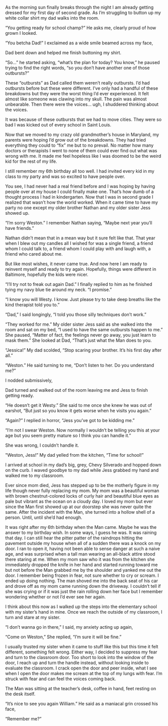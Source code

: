 

As the morning sun finally breaks through the night I am already getting dressed for my first day of second grade. As I’m struggling to button up my white collar shirt my dad walks into the room.

“You getting ready for school champ?” He asks me, clearly proud of how grown I looked.

“You betcha Dad!” I exclaimed as a wide smile beamed across my face,

Dad bent down and helped me finish buttoning my shirt.

“So…” he started asking, “what’s the plan for today? You know,” he paused trying to find the right words, “so you don’t have another one of those outbursts?”

These “outbursts” as Dad called them weren’t really outbursts. I’d had outbursts before but these were different. I’ve only had a handful of these breakdowns but they were the worst thing I’d ever experienced. It felt almost like someone was clawing into my skull. The pain was almost unbearable. Then there were the voices… ugh, I shuddered thinking about the voices. 

It was because of these outbursts that we had to move cities. They were so bad I was kicked out of every school in Saint Louis. 

Now that we moved to my crazy old grandmother’s house in Maryland, my parents were hoping I’d grow out of the breakdowns. They had tried everything they could to “fix” me but to no prevail. No matter how many doctors or therapists I went to none of them could ever find out what was wrong with me. It made me feel hopeless like I was doomed to be the weird kid for the rest of my life. 

I still remember my 6th birthday all too well. I had invited every kid in my class to my party and was so excited to have people over. 

You see, I had never had a real friend before and I was hoping by having people over at my house I could finally make one. That’s how dumb of a thought process I had in kindergarten. Now that I was in second grade I realized that wasn’t how the world worked. When it came time to have my party no one except my older brother Nathan and my older sister Jess showed up.

“I’m sorry Weston.” I remember Nathan saying, “Maybe next year you’ll have friends.”

Nathan didn’t mean that in a mean way but it sure felt like that. That year when I blew out my candles all I wished for was a single friend, a friend whom I could talk to, a friend whom I could play with and laugh with, a friend who cared about me. 

But like most wishes, it never came true. And now here I am ready to reinvent myself and ready to try again. Hopefully, things were different in Baltimore, hopefully the kids were nicer.

“I’ll try not to freak out again Dad.” I finally replied to him as he finished tying my navy blue tie around my neck. “I promise.”

“I know you will Westy. I know. Just please try to take deep breaths like the kind therapist told you to.” 

“Dad,” I said longingly, “I told you those silly techniques don’t work.”

“They worked for me.” My older sister Jess said as she walked into the room and sat on my bed, “I used to have the same outbursts happen to me.” She paused, “Matter of fact, the feelings never go away, you just learn to mask them.” She looked at Dad, “That’s just what the Man does to you.

“Jessica!” My dad scolded, “Stop scaring your brother. It’s his first day after all.”

“Weston.” He said turning to me, “Don’t listen to her. Do you understand me?”

I nodded submissively,  

Dad turned and walked out of the room leaving me and Jess to finish getting ready.

“He doesn’t get it Westy.” She said to me once she knew he was out of earshot, “But just so you know it gets worse when he visits you again.”

“Again?” I replied in horror, “Jess you’ve got to be kidding me.”

“I’m not I swear Weston. Now normally I wouldn’t be telling you this at your age but you seem pretty mature so I think you can handle it.”

She was wrong, I couldn’t handle it. 

"Weston, Jess!” My dad yelled from the kitchen, “Time for school!”

I arrived at school in my dad’s big, grey, Chevy Silverado and hopped down on the curb. I waved goodbye to my dad while Jess grabbed my hand and walked me to my classroom.

Ever since mom died, Jess has stepped up to be the motherly figure in my life though never fully replacing my mom. My mom was a beautiful woman with brown chestnut-colored locks of curly hair and beautiful blue eyes as pale but vibrant as the ocean on a cloudy day. I loved my mom but ever since the Man first showed up at our doorstep she was never quite the same. After the incident with the Man, she turned into a hollow shell of a person. Until, until she’d had enough.

It was right after my 6th birthday when the Man came. Maybe he was the answer to my birthday wish. In some ways, I guess he was. It was raining that day. I can still hear the pitter patter of the raindrops hitting the pavement outside my house when all of a sudden there was a knock on my door. I ran to open it, having not been able to sense danger at such a naive age, and was surprised when a tall man wearing an all-black attire stood there staring at me. When my mom saw who it was from the kitchen she immediately dropped the knife in her hand and started running toward me but not before the Man grabbed me by the shoulder and yanked me out the door. I remember being frozen in fear, not sure whether to cry or scream. I ended up doing nothing. The man shoved me into the back seat of his car and drove off as my mom came running down the driveway. I couldn’t tell if she was crying or if it was just the rain rolling down her face but I remember wondering whether or not I’d ever see her again. 

I think about this now as I walked up the steps into the elementary school with my sister’s hand in mine. Once we reach the outside of my classroom, I turn and stare at my sister.

“I don’t wanna go in there,” I said, my anxiety acting up again,

“Come on Weston,” She replied, “I’m sure it will be fine.” 

I usually trusted my sister when it came to stuff like this but this time it felt different, something felt wrong. Either way, I decided to suppress my fear and turn to the classroom door. Too short to look into the window of the door, I reach up and turn the handle instead, without looking inside to evaluate the classroom. I crack open the door and peer inside, what I see when I open the door makes me scream at the top of my lungs with fear. I’m struck with fear and can feel the voices coming back.

The Man was sitting at the teacher’s desk, coffee in hand, feet resting on the desk itself.

“It’s nice to see you again William.” He said as a maniacal grin crossed his face, 

“Remember me?”